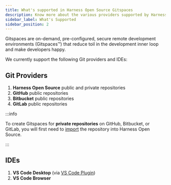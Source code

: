 ```yaml
---
title: What's supported in Harness Open Source Gitspaces
description: Know more about the various providers supported by Harness Open Source Gitspaces.
sidebar_label: What's Supported
sidebar_position: 2
---
```


Gitspaces are on-demand, pre-configured, secure remote development environments (Gitspaces™) that reduce toil in the development inner loop and make developers happy.

We currently support the following Git providers and IDEs:

## Git Providers

1. **Harness Open Source** public and private repositories
2. **GitHub** public repositories
3. **Bitbucket** public repositories
4. **GitLab** public repositories

:::info

To create Gitspaces for **private repositories** on GitHub, Bitbucket, or GitLab, you will first need to [import](/docs/open-source/repositories/overview#import-a-repository) the repository into Harness Open Source.

:::

## IDEs

1. **VS Code Desktop** (via [VS Code Plugin](/docs/open-source/gitspaces/ides/vs-code-desktop.md))
2. **VS Code Browser** 


